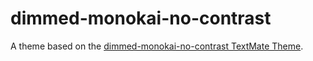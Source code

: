 # dimmed-monokai-no-contrast

A theme based on the [dimmed-monokai-no-contrast TextMate Theme](http://colorsublime.com/theme/dimmed-monokai-no-contrast).
